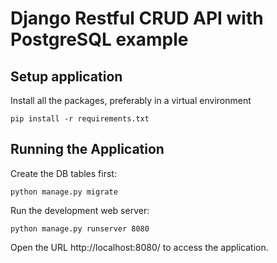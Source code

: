 # Django Restful CRUD API with PostgreSQL example

## Setup application 
Install all the packages, preferably in a virtual environment 

```
pip install -r requirements.txt
```

## Running the Application

Create the DB tables first:
```
python manage.py migrate
```
Run the development web server:
```
python manage.py runserver 8080
```
Open the URL http://localhost:8080/ to access the application.